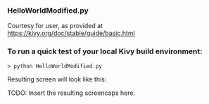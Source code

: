 ### HelloWorldModified.py

Courtesy for user, as provided at https://kivy.org/doc/stable/guide/basic.html

### To run a quick test of your local Kivy build environment:

```> python HelloWorldModified.py```

Resulting screen will look like this:

TODO: Insert the resulting screencaps here.

